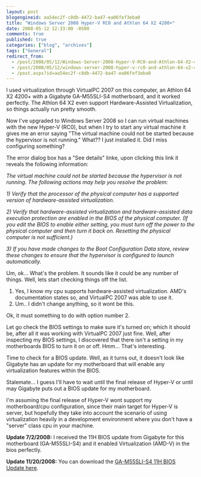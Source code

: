 ```yaml
---
layout: post
blogengineid: aa54ec2f-c8db-4472-ba47-ea06fef3eba0
title: "Windows Server 2008 Hyper-V RC0 and Athlon 64 X2 4200+"
date: 2008-05-12 12:33:00 -0500
comments: true
published: true
categories: ["blog", "archives"]
tags: ["General"]
redirect_from: 
  - /post/2008/05/12/Windows-Server-2008-Hyper-V-RC0-and-Athlon-64-X2-4200
  - /post/2008/05/12/windows-server-2008-hyper-v-rc0-and-athlon-64-x2-4200
  - /post.aspx?id=aa54ec2f-c8db-4472-ba47-ea06fef3eba0
---
```

<!-- more -->


I used virtualization through VirtualPC 2007 on this computer, an Athlon 64 X2 4200+ with a Gigabyte GA-M55SLI-S4 motherboard, and it worked perfectly. The Athlon 64 X2 even support Hardware-Assisted Virtualization, so things actually run pretty smooth. 



Now I&#39;ve upgraded to Windows Server 2008 so I can run virtual machines with the new Hyper-V (RC0), but when I try to start any virtual machine it gives me an error saying &quot;The virtual machine could not be started because the hypervisor is not running.&quot; What?? I just installed it. Did I miss configuring something? 



The error dialog box has a &quot;See details&quot; linke, upon clicking this link it reveals the following information: 



<em>The virtual machine could not be started because the hypervisor is not running. The following actions may help you resolve the problem:</em> 



<em>1) Verify that the processor of the physical computer has a supported version of hardware-assisted virtualization.</em> 



<em>2) Verify that hardware-assisted virtualization and hardware-assisted data execution protection are enabled in the BIOS of the physical computer. (If you edit the BIOS to enable either setting, you must turn off the power to the physical computer and then turn it back on. Resetting the physical computer is not sufficient.)</em> 



<em>3) If you have made changes to the Boot Configuration Data store, review these changes to ensure that the hypervisor is configured to launch automatically.</em> 



Um, ok... What&#39;s the problem. It sounds like it could be any number of things. Well, lets start checking things off the list. 



1) Yes, I know my cpu supports hardware-assisted virtualization. AMD&#39;s documentation states so, and VirtualPC 2007 was able to use it.<br />
3) Um.. I didn&#39;t change anything, so it wont be this. 



Ok, it must something to do with option number 2. 



Let go check the BIOS settings to make sure it&#39;s turned on; which it should be, after all it was working with VirtualPC 2007 just fine. Well, after inspecting my BIOS settings, I discovered that there isn&#39;t a setting in my motherboards BIOS to turn it on or off. Hmm... That&#39;s interesting. 



Time to check for a BIOS update. Well, as it turns out, it doesn&#39;t look like Gigabyte has an update for my motherboard that will enable any virtualization features within the BIOS. 



Stalemate... I guess I&#39;ll have to wait until the final release of Hyper-V or until may Gigabyte puts out a BIOS update for my motherboard. 



I&#39;m assuming the final release of Hyper-V wont support my motherboard/cpu configuration, since their main target for Hyper-V is server, but hopefully they take into account the scenario of using virtualization heavily in a development environment where you don&#39;t have a &quot;server&quot; class cpu in your machine. 



**Update 7/2/2008:** I received the 11H BIOS update from Gigabyte for this motherboard
(GA-M55SLI-S4) and it enabled Virtualization (AMD-V) in the bios
perfectly. 



**Update 11/20/2008:** You can download the <a href="http://ggts.gigabyte.com.tw/FileList/619667/m55slis4.11h">GA-M55SLI-S4 11H BIOS Update here</a>.

